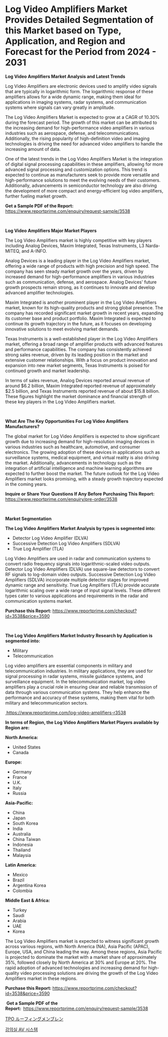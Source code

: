<p><h1>Log Video Amplifiers Market Provides Detailed Segmentation of this Market based on Type, Application, and Region and Forecast for the Period from 2024 - 2031</h1></p><p><strong>Log Video Amplifiers Market Analysis and Latest Trends</strong></p>
<p><p>Log Video Amplifiers are electronic devices used to amplify video signals that are typically in logarithmic form. The logarithmic response of these amplifiers allows for a wide dynamic range, making them ideal for applications in imaging systems, radar systems, and communication systems where signals can vary greatly in amplitude.</p><p>The Log Video Amplifiers Market is expected to grow at a CAGR of 10.30% during the forecast period. The growth of this market can be attributed to the increasing demand for high-performance video amplifiers in various industries such as aerospace, defense, and telecommunications. Additionally, the rising popularity of high-definition video and imaging technologies is driving the need for advanced video amplifiers to handle the increasing amount of data.</p><p>One of the latest trends in the Log Video Amplifiers Market is the integration of digital signal processing capabilities in these amplifiers, allowing for more advanced signal processing and customization options. This trend is expected to continue as manufacturers seek to provide more versatile and high-performance solutions to meet the evolving needs of their customers. Additionally, advancements in semiconductor technology are also driving the development of more compact and energy-efficient log video amplifiers, further fueling market growth.</p></p>
<p><strong>Get a Sample PDF of the Report:&nbsp;</strong> <a href="https://www.reportprime.com/enquiry/request-sample/3538">https://www.reportprime.com/enquiry/request-sample/3538</a></p>
<p>&nbsp;</p>
<p><strong>Log Video Amplifiers Major Market Players</strong></p>
<p><p>The Log Video Amplifiers market is highly competitive with key players including Analog Devices, Maxim Integrated, Texas Instruments, L3 Narda-MITEQ, and A-INFO. </p><p>Analog Devices is a leading player in the Log Video Amplifiers market, offering a wide range of products with high precision and high speed. The company has seen steady market growth over the years, driven by increased demand for high-performance amplifiers in various industries such as communication, defense, and aerospace. Analog Devices' future growth prospects remain strong, as it continues to innovate and develop advanced amplifier technologies.</p><p>Maxim Integrated is another prominent player in the Log Video Amplifiers market, known for its high-quality products and strong global presence. The company has recorded significant market growth in recent years, expanding its customer base and product portfolio. Maxim Integrated is expected to continue its growth trajectory in the future, as it focuses on developing innovative solutions to meet evolving market demands.</p><p>Texas Instruments is a well-established player in the Log Video Amplifiers market, offering a broad range of amplifier products with advanced features and performance capabilities. The company has consistently achieved strong sales revenue, driven by its leading position in the market and extensive customer relationships. With a focus on product innovation and expansion into new market segments, Texas Instruments is poised for continued growth and market leadership.</p><p>In terms of sales revenue, Analog Devices reported annual revenue of around $6.2 billion, Maxim Integrated reported revenue of approximately $2.5 billion, and Texas Instruments reported revenue of about $15.8 billion. These figures highlight the market dominance and financial strength of these key players in the Log Video Amplifiers market.</p></p>
<p>&nbsp;</p>
<p><strong>What Are The Key Opportunities For Log Video Amplifiers Manufacturers?</strong></p>
<p><p>The global market for Log Video Amplifiers is expected to show significant growth due to increasing demand for high-resolution imaging devices in various industries such as healthcare, automotive, and consumer electronics. The growing adoption of these devices in applications such as surveillance systems, medical equipment, and virtual reality is also driving the market. Additionally, advancements in technology such as the integration of artificial intelligence and machine learning algorithms are expected to further boost the market. The future outlook for the Log Video Amplifiers market looks promising, with a steady growth trajectory expected in the coming years.</p></p>
<p><strong>Inquire or Share Your Questions If Any Before Purchasing This Report:</strong> <a href="https://www.reportprime.com/enquiry/pre-order/3538">https://www.reportprime.com/enquiry/pre-order/3538</a></p>
<p>&nbsp;</p>
<p><strong>Market Segmentation</strong></p>
<p><strong>The Log Video Amplifiers Market Analysis by types is segmented into:</strong></p>
<p><ul><li>Detector Log Video Amplifier (DLVA)</li><li>Successive Detection Log Video Amplifiers (SDLVA)</li><li>True Log Amplifier (TLA)</li></ul></p>
<p><p>Log Video Amplifiers are used in radar and communication systems to convert radio frequency signals into logarithmic-scaled video outputs. Detector Log Video Amplifiers (DLVA) use square-law detectors to convert RF signals to log-domain video outputs. Successive Detection Log Video Amplifiers (SDLVA) incorporate multiple detector stages for improved dynamic range and sensitivity. True Log Amplifiers (TLA) provide accurate logarithmic scaling over a wide range of input signal levels. These different types cater to various applications and requirements in the radar and communication systems market.</p></p>
<p><strong>Purchase this Report:&nbsp;</strong><a href="https://www.reportprime.com/checkout?id=3538&price=3590">https://www.reportprime.com/checkout?id=3538&price=3590</a></p>
<p>&nbsp;</p>
<p><strong>The Log Video Amplifiers Market Industry Research by Application is segmented into:</strong></p>
<p><ul><li>Military</li><li>Telecommunication</li></ul></p>
<p><p>Log video amplifiers are essential components in military and telecommunication industries. In military applications, they are used for signal processing in radar systems, missile guidance systems, and surveillance equipment. In the telecommunication market, log video amplifiers play a crucial role in ensuring clear and reliable transmission of data through various communication systems. They help enhance the performance and accuracy of these systems, making them vital for both military and telecommunication sectors.</p></p>
<p><a href="https://www.reportprime.com/log-video-amplifiers-r3538">&nbsp;https://www.reportprime.com/log-video-amplifiers-r3538</a></p>
<p><strong>In terms of Region, the Log Video Amplifiers Market Players available by Region are:</strong></p>
<p>
    <p> <strong> North America: </strong>
        <ul>
            <li>United States</li>
            <li>Canada</li>
        </ul>
        </p> 
    <p> <strong> Europe: </strong>
        <ul>
            <li>Germany</li>
            <li>France</li>
            <li>U.K.</li>
            <li>Italy</li>
            <li>Russia</li>
        </ul>
        </p> 
    <p> <strong> Asia-Pacific: </strong>
        <ul>
            <li>China</li>
            <li>Japan</li>
            <li>South Korea</li>
            <li>India</li>
            <li>Australia</li>
            <li>China Taiwan</li>
            <li>Indonesia</li>
            <li>Thailand</li>
            <li>Malaysia</li>
        </ul>
        </p> 
    <p> <strong> Latin America: </strong>
        <ul>
            <li>Mexico</li>
            <li>Brazil</li>
            <li>Argentina Korea</li>
            <li>Colombia</li>
        </ul>
        </p> 
    <p> <strong> Middle East & Africa: </strong>
        <ul>
            <li>Turkey</li>
            <li>Saudi</li>
            <li>Arabia</li>
            <li>UAE</li>
            <li>Korea</li>
        </ul>
    </p>
    </p>
<p><p>The Log Video Amplifiers market is expected to witness significant growth across various regions, with North America (NA), Asia Pacific (APAC), Europe, USA, and China leading the way. Among these regions, Asia Pacific is projected to dominate the market with a market share of approximately 35%, followed closely by North America at 30% and Europe at 20%. The rapid adoption of advanced technologies and increasing demand for high-quality video processing solutions are driving the growth of the Log Video Amplifiers market in these regions.</p></p>
<p><strong>Purchase this Report: </strong><a href="https://www.reportprime.com/checkout?id=3538&price=3590">https://www.reportprime.com/checkout?id=3538&price=3590</a></p>
<p>&nbsp;<strong>Get a Sample PDF of the Report:&nbsp;&nbsp;</strong><a href="https://www.reportprime.com/enquiry/request-sample/3538">https://www.reportprime.com/enquiry/request-sample/3538</a></p>
<p><strong></strong></p>
<p><p><a href="https://github.com/KenyonJohns/Market-Research-Report-List-1/blob/main/502076173095.md">TPO ルーフィングメンブレン</a></p><p><a href="https://github.com/DavidRobb19/Market-Research-Report-List-1/blob/main/871444669890.md">강의실 AV 시스템</a></p></p>